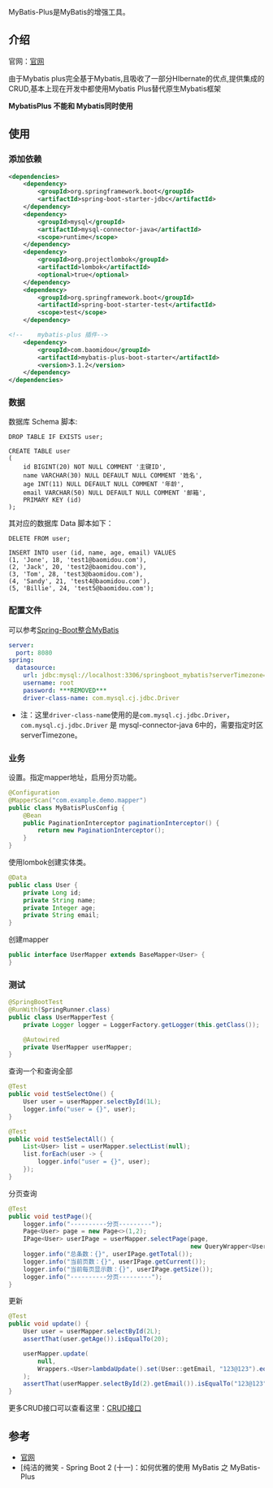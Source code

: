 MyBatis-Plus是MyBatis的增强工具。

<!--more-->

## 介绍

官网：[官网](<https://mybatis.plus/>)

由于Mybatis plus完全基于Mybatis,且吸收了一部分HIbernate的优点,提供集成的CRUD,基本上现在开发中都使用Mybatis Plus替代原生Mybatis框架

**MybatisPlus 不能和 Mybatis同时使用**

## 使用

### 添加依赖

```xml
<dependencies>
    <dependency>
        <groupId>org.springframework.boot</groupId>
        <artifactId>spring-boot-starter-jdbc</artifactId>
    </dependency>
    <dependency>
        <groupId>mysql</groupId>
        <artifactId>mysql-connector-java</artifactId>
        <scope>runtime</scope>
    </dependency>
    <dependency>
        <groupId>org.projectlombok</groupId>
        <artifactId>lombok</artifactId>
        <optional>true</optional>
    </dependency>
    <dependency>
        <groupId>org.springframework.boot</groupId>
        <artifactId>spring-boot-starter-test</artifactId>
        <scope>test</scope>
    </dependency>

<!--    mybatis-plus 插件-->
    <dependency>
        <groupId>com.baomidou</groupId>
        <artifactId>mybatis-plus-boot-starter</artifactId>
        <version>3.1.2</version>
    </dependency>
</dependencies>
```

### 数据

数据库 Schema 脚本:

```mysql
DROP TABLE IF EXISTS user;

CREATE TABLE user
(
	id BIGINT(20) NOT NULL COMMENT '主键ID',
	name VARCHAR(30) NULL DEFAULT NULL COMMENT '姓名',
	age INT(11) NULL DEFAULT NULL COMMENT '年龄',
	email VARCHAR(50) NULL DEFAULT NULL COMMENT '邮箱',
	PRIMARY KEY (id)
);
```

其对应的数据库 Data 脚本如下：

```mysql
DELETE FROM user;

INSERT INTO user (id, name, age, email) VALUES
(1, 'Jone', 18, 'test1@baomidou.com'),
(2, 'Jack', 20, 'test2@baomidou.com'),
(3, 'Tom', 28, 'test3@baomidou.com'),
(4, 'Sandy', 21, 'test4@baomidou.com'),
(5, 'Billie', 24, 'test5@baomidou.com');
```

### 配置文件

可以参考[Spring-Boot整合MyBatis]()

```yml
server:
  port: 8080
spring:
  datasource:
    url: jdbc:mysql://localhost:3306/springboot_mybatis?serverTimezone=UTC&useUnicode=true&characterEncoding=utf-8&useSSL=false
    username: root
    password: ***REMOVED***
    driver-class-name: com.mysql.cj.jdbc.Driver
```

* 注：这里`driver-class-name`使用的是`com.mysql.cj.jdbc.Driver`，`com.mysql.cj.jdbc.Driver` 是 mysql-connector-java 6中的，需要指定时区serverTimezone。

### 业务

设置。指定mapper地址，启用分页功能。

```java
@Configuration
@MapperScan("com.example.demo.mapper")
public class MyBatisPlusConfig {
    @Bean
    public PaginationInterceptor paginationInterceptor() {
        return new PaginationInterceptor();
    }
}
```

使用lombok创建实体类。

```java
@Data
public class User {
    private Long id;
    private String name;
    private Integer age;
    private String email;
}
```

创建mapper

```java
public interface UserMapper extends BaseMapper<User> {
}
```

### 测试

```java
@SpringBootTest
@RunWith(SpringRunner.class)
public class UserMapperTest {
    private Logger logger = LoggerFactory.getLogger(this.getClass());

    @Autowired
    private UserMapper userMapper;
}
```

查询一个和查询全部

```java
@Test
public void testSelectOne() {
    User user = userMapper.selectById(1L);
    logger.info("user = {}", user);
}

@Test
public void testSelectAll() {
    List<User> list = userMapper.selectList(null);
    list.forEach(user -> {
        logger.info("user = {}", user);
    });
}
```

分页查询

```java
@Test
public void testPage(){
    logger.info("----------分页---------");
    Page<User> page = new Page<>(1,2);
    IPage<User> userIPage = userMapper.selectPage(page,
                                                  new QueryWrapper<User>().gt("age", 6));
    logger.info("总条数：{}", userIPage.getTotal());
    logger.info("当前页数：{}", userIPage.getCurrent());
    logger.info("当前每页显示数：{}", userIPage.getSize());
    logger.info("----------分页---------");
}
```

更新

```java
@Test
public void update() {
    User user = userMapper.selectById(2L);
    assertThat(user.getAge()).isEqualTo(20);

    userMapper.update(
        null,
        Wrappers.<User>lambdaUpdate().set(User::getEmail, "123@123").eq(User::getId, 2)
    );
    assertThat(userMapper.selectById(2).getEmail()).isEqualTo("123@123");
}
```

更多CRUD接口可以查看这里：[CRUD接口](<https://mybatis.plus/guide/crud-interface.html#mapper-crud-%E6%8E%A5%E5%8F%A3>)

## 参考

* [官网](<https://mybatis.plus/guide/#%E7%89%B9%E6%80%A7>)
* [纯洁的微笑 - Spring Boot 2 (十一)：如何优雅的使用 MyBatis 之 MyBatis-Plus